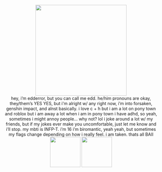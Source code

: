 <p align="center">
  <!-- Framed Image -->
  <img src="https://64.media.tumblr.com/0ee1a2a613526c469f4a3f87e5e8aa8c/9c70f435e1e37c85-1b/s500x750/f2c9ef1c320e05d542156eb7224cf37e9bbceeb6.pnj" width="300px"><br>
hey, i’m edderror, but you can call me edd.
he/him pronouns are okay, they/them’s YES YES, but i'm alright w/ any
right now, i’m into forsaken, genshin impact, and alnst basically.
i love c + h but i am a lot on pony town and roblox but i am away a lot when i am in pony town
i have adhd, so yeah, sometimes i might annoy people… why not? lol
i joke around a lot w/ my friends, but if my jokes ever make you uncomfortable, just let me know and i’ll stop.
my mbti is INFP-T.
i’m 16
i’m biromantic, yeah yeah, but sometimes my flags change depending on how i really feel.
i am taken. thats all BAII
  <!-- Black & White Stamp -->
  <img src="https://64.media.tumblr.com/8077c5e0f25caec089928faca543e08b/9c70f435e1e37c85-b0/s100x200/f2110091768f62748e52837abd05506ec9b45535.gifv" width="100px">

  <!-- Red/Pink Stamp -->
  <img src="https://64.media.tumblr.com/79852fbfd48c804529cd1c57d8469cc6/9c70f435e1e37c85-a3/s100x200/599798cee8ced02f98a3fa8a9f47d9c9bdc7007d.gifv" width="100px">
</p>
